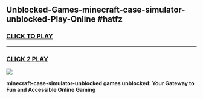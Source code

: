 
## Unblocked-Games-minecraft-case-simulator-unblocked-Play-Online #hatfz
<h3>
<a href="https://news.freeplayer.one?title=minecraft-case-simulator-unblocked&ref=3">CLICK TO PLAY</a></h3>
<hr>

<h3>
<a href="https://news.freeplayer.one?title=minecraft-case-simulator-unblocked&ref=3">CLICK 2 PLAY</a>
  
</h3>

<a href="https://news.freeplayer.one?title=minecraft-case-simulator-unblocked&ref=3"><img src="https://clearcache.store/games.png"></a>


**minecraft-case-simulator-unblocked games unblocked: Your Gateway to Fun and Accessible Online Gaming**
